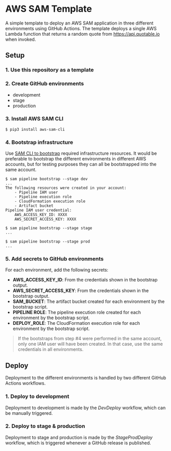 # AWS SAM Template

A simple template to deploy an AWS SAM application in three different environments using GitHub Actions.
The template deploys a single AWS Lambda function that returns a random quote from https://api.quotable.io when invoked.

## Setup
### 1. Use this repository as a template

### 2. Create GitHub environments

- development
- stage
- production

### 3. Install AWS SAM CLI

```shell script
$ pip3 install aws-sam-cli
```

### 4. Bootstrap infrastructure
Use [SAM CLI to bootstrap](https://docs.aws.amazon.com/serverless-application-model/latest/developerguide/sam-cli-command-reference-sam-pipeline-bootstrap.html) required infrastructure resources.
It would be preferable to bootstrap the different environments in different AWS accounts,
but for testing purposes they can all be bootstrapped into the same account.

```shell script
$ sam pipeline bootstrap --stage dev
...
The following resources were created in your account:
	- Pipeline IAM user
	- Pipeline execution role
	- CloudFormation execution role
	- Artifact bucket
Pipeline IAM user credential:
	AWS_ACCESS_KEY_ID: XXXX
	AWS_SECRET_ACCESS_KEY: XXXX

$ sam pipeline bootstrap --stage stage
...

$ sam pipeline bootstrap --stage prod
...
```
### 5. Add secrets to GitHub environments

For each environment, add the following secrets:

- **AWS_ACCESS_KEY_ID**: From the credentials shown in the bootstrap output.
- **AWS_SECRET_ACCESS_KEY**: From the credentials shown in the bootstrap output.
- **SAM_BUCKET**: The artifact bucket created for each environment by the bootstrap script.
- **PIPELINE ROLE**: The pipeline execution role created for each environment by the bootstrap script.
- **DEPLOY_ROLE**: The CloudFormation execution role for each environment by the bootstrap script.

> If the bootstraps from step #4 were performed in the same account, only one IAM user will have been created.
> In that case, use the same credentials in all environments.

## Deploy

Deployment to the different environments is handled by two different GitHub Actions workflows.

### 1. Deploy to development

Deployment to development is made by the *DevDeploy* workflow, which can be manually triggered.

### 2. Deploy to stage & production

Deployment to stage and production is made by the *StageProdDeploy* workflow, which is triggered whenever a GitHub release is published.
